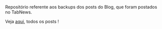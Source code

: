 Repositório referente aos backups dos posts do Blog, que foram postados no TabNews.

Veja [aqui](https://www.tabnews.com.br/LucasEd/conteudos/1), todos os posts !
